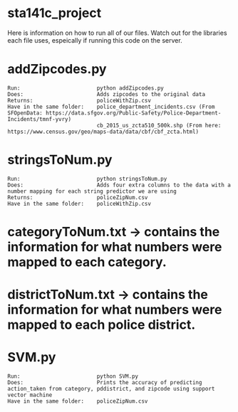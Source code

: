 # sta141c_project

Here is information on how to run all of our files. Watch out for the libraries each file uses, espeically if running this code on the server. 

# addZipcodes.py
	
	Run: 						python addZipcodes.py 
	Does: 						Adds zipcodes to the original data
	Returns: 					policeWithZip.csv
	Have in the same folder: 	police_department_incidents.csv (From SFOpenData: https://data.sfgov.org/Public-Safety/Police-Department-Incidents/tmnf-yvry)
								cb_2015_us_zcta510_500k.shp (From here: https://www.census.gov/geo/maps-data/data/cbf/cbf_zcta.html)
							 
# stringsToNum.py

	Run:						python stringsToNum.py
	Does:						Adds four extra columns to the data with a number mapping for each string predictor we are using
	Returns: 					policeZipNum.csv
	Have in the same folder:	policeWithZip.csv

# categoryToNum.txt -> contains the information for what numbers were mapped to each category. 

# districtToNum.txt -> contains the information for what numbers were mapped to each police district. 

# SVM.py
	Run:						python SVM.py
	Does:						Prints the accuracy of predicting action_taken from category, pddistrict, and zipcode using support vector machine
	Have in the same folder:	policeZipNum.csv
